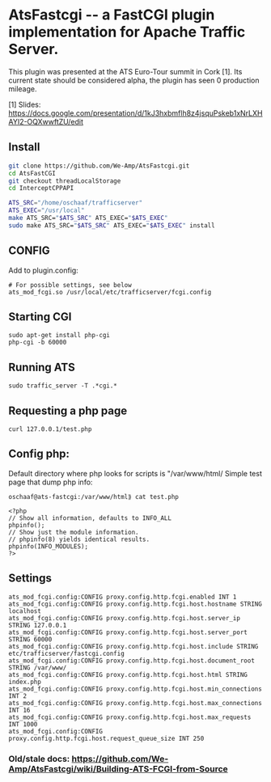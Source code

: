 # AtsFastcgi -- a FastCGI plugin implementation for Apache Traffic Server.

This plugin was presented at the ATS Euro-Tour summit in Cork [1]. Its current state
should be considered alpha, the plugin has seen 0 production mileage.

[1] Slides: https://docs.google.com/presentation/d/1kJ3hxbmflh8z4jsquPskeb1xNrLXHAYI2-OQXwwftZU/edit

## Install

```bash
git clone https://github.com/We-Amp/AtsFastcgi.git
cd AtsFastCGI
git checkout threadLocalStorage
cd InterceptCPPAPI

ATS_SRC="/home/oschaaf/trafficserver"
ATS_EXEC="/usr/local"
make ATS_SRC="$ATS_SRC" ATS_EXEC="$ATS_EXEC"
sudo make ATS_SRC="$ATS_SRC" ATS_EXEC="$ATS_EXEC" install
```


## CONFIG

Add to plugin.config:
```
# For possible settings, see below
ats_mod_fcgi.so /usr/local/etc/trafficserver/fcgi.config
```

## Starting CGI

```
sudo apt-get install php-cgi
php-cgi -b 60000
```

## Running ATS

```
sudo traffic_server -T .*cgi.*
```

## Requesting a php page


```
curl 127.0.0.1/test.php
```

## Config php:

Default directory where php looks for scripts is "/var/www/html/
Simple test page that dump php info:

```
oschaaf@ats-fastcgi:/var/www/html⟫ cat test.php

<?php
// Show all information, defaults to INFO_ALL
phpinfo();
// Show just the module information.
// phpinfo(8) yields identical results.
phpinfo(INFO_MODULES);
?>
```

## Settings

```
ats_mod_fcgi.config:CONFIG proxy.config.http.fcgi.enabled INT 1
ats_mod_fcgi.config:CONFIG proxy.config.http.fcgi.host.hostname STRING localhost
ats_mod_fcgi.config:CONFIG proxy.config.http.fcgi.host.server_ip  STRING 127.0.0.1
ats_mod_fcgi.config:CONFIG proxy.config.http.fcgi.host.server_port STRING 60000
ats_mod_fcgi.config:CONFIG proxy.config.http.fcgi.host.include STRING etc/trafficserver/fastcgi.config
ats_mod_fcgi.config:CONFIG proxy.config.http.fcgi.host.document_root STRING /var/www/
ats_mod_fcgi.config:CONFIG proxy.config.http.fcgi.host.html STRING index.php
ats_mod_fcgi.config:CONFIG proxy.config.http.fcgi.host.min_connections INT 2
ats_mod_fcgi.config:CONFIG proxy.config.http.fcgi.host.max_connections INT 16
ats_mod_fcgi.config:CONFIG proxy.config.http.fcgi.host.max_requests INT 1000
ats_mod_fcgi.config:CONFIG proxy.config.http.fcgi.host.request_queue_size INT 250
```

### Old/stale docs: https://github.com/We-Amp/AtsFastcgi/wiki/Building-ATS-FCGI-from-Source
